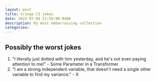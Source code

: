 ```yaml
---
layout: post
title: Cringe CS jokes
date: 2022-07-04 11:59:00-0400
description: My most embarrassing collection
categories:
---
```

<h2> Possibly the worst jokes </h2>
<ol>
  <li>"I literally just dotted with him yesterday, and he's not even paying attention to me!" - Some Parameter in a Transformer</li>
  <li>"I am a strong independent variable, that doesn't need a single other variable to find my variance." - X</li>
</ol>
